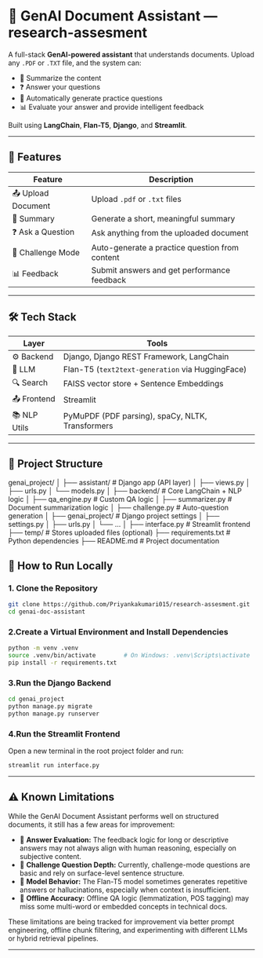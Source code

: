 # 📄 GenAI Document Assistant — research-assesment


A full-stack **GenAI-powered assistant** that understands documents. Upload any `.PDF` or `.TXT` file, and the system can:

- 📝 Summarize the content  
- ❓ Answer your questions  
- 🚀 Automatically generate practice questions  
- 📊 Evaluate your answer and provide intelligent feedback

Built using **LangChain**, **Flan-T5**, **Django**, and **Streamlit**.

---

## 🧠 Features

| Feature              | Description                                         |
|----------------------|-----------------------------------------------------|
| 📤 Upload Document   | Upload `.pdf` or `.txt` files                       |
| 📝 Summary           | Generate a short, meaningful summary                |
| ❓ Ask a Question     | Ask anything from the uploaded document             |
| 🚀 Challenge Mode     | Auto-generate a practice question from content      |
| 📊 Feedback          | Submit answers and get performance feedback         |
---

## 🛠 Tech Stack

| Layer       | Tools                                           |
|-------------|-------------------------------------------------|
| ⚙️ Backend   | Django, Django REST Framework, LangChain        |
| 🧠 LLM       | Flan-T5 (`text2text-generation` via HuggingFace)|
| 🔍 Search    | FAISS vector store + Sentence Embeddings        |
| 📤 Frontend  | Streamlit                                       |
| 📚 NLP Utils | PyMuPDF (PDF parsing), spaCy, NLTK, Transformers|

---

## 📁 Project Structure
genai_project/
│
├── assistant/                  # Django app (API layer)
│   ├── views.py
│   ├── urls.py
│   └── models.py
│
├── backend/                    # Core LangChain + NLP logic
│   ├── qa_engine.py            # Custom QA logic
│   ├── summarizer.py           # Document summarization logic
│   ├── challenge.py            # Auto-question generation
│
├── genai_project/              # Django project settings
│   ├── settings.py
│   ├── urls.py
│   └── ...
│
├── interface.py                      # Streamlit frontend 
├── temp/                       # Stores uploaded files (optional)
├── requirements.txt            # Python dependencies
├── README.md                   # Project documentation




## 🚀 How to Run Locally

### 1. Clone the Repository

```bash
git clone https://github.com/Priyankakumari015/research-assesment.git
cd genai-doc-assistant
```
### 2.Create a Virtual Environment and Install Dependencies
```bash
python -m venv .venv
source .venv/bin/activate        # On Windows: .venv\Scripts\activate
pip install -r requirements.txt
```
### 3.Run the Django Backend
```bash
cd genai_project
python manage.py migrate
python manage.py runserver
```
### 4.Run the Streamlit Frontend
Open a new terminal in the root project folder and run:
```bash
streamlit run interface.py
```
---

## ⚠️ Known Limitations

While the GenAI Document Assistant performs well on structured documents, it still has a few areas for improvement:

- 🔄 **Answer Evaluation:** The feedback logic for long or descriptive answers may not always align with human reasoning, especially on subjective content.
- 🧠 **Challenge Question Depth:** Currently, challenge-mode questions are basic and rely on surface-level sentence structure.
- 📄 **Model Behavior:** The Flan-T5 model sometimes generates repetitive answers or hallucinations, especially when context is insufficient.
- 🧪 **Offline Accuracy:** Offline QA logic (lemmatization, POS tagging) may miss some multi-word or embedded concepts in technical docs.

These limitations are being tracked for improvement via better prompt engineering, offline chunk filtering, and experimenting with different LLMs or hybrid retrieval pipelines.

---
